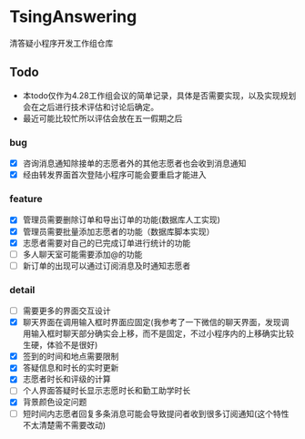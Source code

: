 # TsingAnswering
清答疑小程序开发工作组仓库

## Todo

- 本todo仅作为4.28工作组会议的简单记录，具体是否需要实现，以及实现规划会在之后进行技术评估和讨论后确定。
- 最近可能比较忙所以评估会放在五一假期之后

### bug

- [x] 咨询消息通知除接单的志愿者外的其他志愿者也会收到消息通知
- [x] 经由转发界面首次登陆小程序可能会要重启才能进入

### feature

- [x] 管理员需要删除订单和导出订单的功能(数据库人工实现)
- [x] 管理员需要批量添加志愿者的功能（数据库脚本实现）
- [x] 志愿者需要对自己的已完成订单进行统计的功能
- [ ] 多人聊天室可能需要添加@的功能
- [ ] 新订单的出现可以通过订阅消息及时通知志愿者

### detail

- [ ] 需要更多的界面交互设计
- [x] 聊天界面在调用输入框时界面应固定(我参考了一下微信的聊天界面，发现调用输入框时聊天部分确实会上移，而不是固定，不过小程序内的上移确实比较生硬，体验不是很好)
- [x] 签到的时间和地点需要限制
- [x] 答疑信息和时长的实时更新
- [x] 志愿者时长和评级的计算
- [ ] 个人界面答疑时长显示志愿时长和勤工助学时长
- [x] 背景颜色设定问题
- [ ] 短时间内志愿者回复多条消息可能会导致提问者收到很多订阅通知(这个特性不太清楚需不需要改动)

